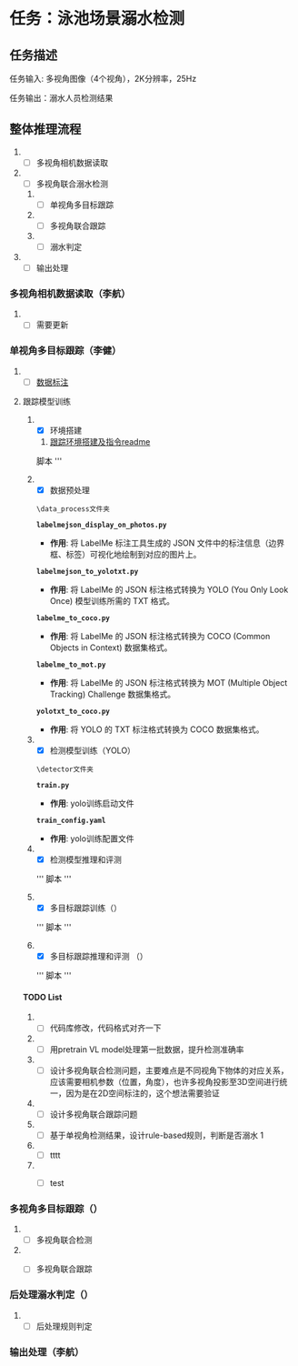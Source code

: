 # 任务：泳池场景溺水检测

## 任务描述
任务输入: 多视角图像（4个视角），2K分辨率，25Hz

任务输出：溺水人员检测结果

## 整体推理流程
1. - [ ] 多视角相机数据读取
2. - [ ] 多视角联合溺水检测
    1. - [ ] 单视角多目标跟踪
    2. - [ ] 多视角联合跟踪
    3. - [ ] 溺水判定
3. - [ ] 输出处理

### 多视角相机数据读取（李航）
1. - [ ] 需要更新

### 单视角多目标跟踪（李健）
1. - [ ] [数据标注](data_annotation.md)

2. 跟踪模型训练
    1. - [x] 环境搭建

       1. [跟踪环境搭建及指令readme](tracker\readme_mine.md)
       
        脚本
        '''
       
    2. - [x] 数据预处理
       
       ```
       \data_process文件夹
       ```
    
       **`labelmejson_display_on_photos.py`**
       
       - **作用**: 将 LabelMe 标注工具生成的 JSON 文件中的标注信息（边界框、标签）可视化地绘制到对应的图片上。
       
       **`labelmejson_to_yolotxt.py`**
       
       - **作用**: 将 LabelMe 的 JSON 标注格式转换为 YOLO (You Only Look Once) 模型训练所需的 TXT 格式。
       
       **`labelme_to_coco.py`**
       
       - **作用**: 将 LabelMe 的 JSON 标注格式转换为 COCO (Common Objects in Context) 数据集格式。
       
       **`labelme_to_mot.py`** 
       
       - **作用**: 将 LabelMe 的 JSON 标注格式转换为 MOT (Multiple Object Tracking) Challenge 数据集格式。
       
       **`yolotxt_to_coco.py`**
       
       - **作用**: 将 YOLO 的 TXT 标注格式转换为 COCO 数据集格式。
       
       
       
    3. - [x] 检测模型训练（YOLO）
    
       ```
       \detector文件夹
       ```
    
       **`train.py`**
    
       - **作用**: yolo训练启动文件
    
       **`train_config.yaml`**
    
       - **作用**: yolo训练配置文件
    
       
    
    4. - [x] 检测模型推理和评测
    
        '''
        脚本
        '''
    
    5. - [x] 多目标跟踪训练（）
    
        '''
        脚本
        '''
    
    6. - [x] 多目标跟踪推理和评测 （）
       
        '''
        脚本
        '''

    #### TODO List
    1. - [ ] 代码库修改，代码格式对齐一下
    2. - [ ] 用pretrain VL model处理第一批数据，提升检测准确率
    3. - [ ] 设计多视角联合检测问题，主要难点是不同视角下物体的对应关系，应该需要相机参数（位置，角度），也许多视角投影至3D空间进行统一，因为是在2D空间标注的，这个想法需要验证
    4. - [ ] 设计多视角联合跟踪问题
    5. - [ ] 基于单视角检测结果，设计rule-based规则，判断是否溺水  1
    6. - [ ] tttt
    7. - [ ] test



### 多视角多目标跟踪（）
1. - [ ] 多视角联合检测

2. - [ ] 多视角联合跟踪


### 后处理溺水判定（）
1. -[ ] 后处理规则判定

### 输出处理（李航）



